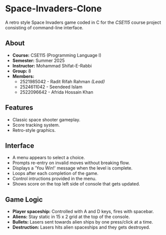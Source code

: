 # Space-Invaders-Clone

A retro style Space Invaders game coded in C for the *CSE115* course project consisting of command-line interface.

## About

- **Course:** CSE115 (Programming Language I)
- **Semester:** Summer 2025
- **Instructor:** Mohammad Shifat-E-Rabbi
- **Group:** 8
- **Members:**
  - 2521985042 - Radit Rifah Rahman *(Lead)*
  - 2524611042 - Seendeed Islam
  - 2522096642 - Afrida Hossain Khan
  
 
## Features

  - Classic space shooter gameplay.
  - Score tracking system.
  - Retro-style graphics.

## Interface 
  - A menu appears to select a choice.
  - Prompts re-entry on invalid moves without breaking flow.
  - Displays a 'You Win!' message when the level is complete.
  - Loops after each completion of the game.
  - Control intructions provided in the menu. 
  - Shows score on the top left side of console that gets updated. 


## Game Logic
   
 - **Player spaceship:** Controlled with A and D keys, fires with spacebar.
 - **Aliens:** Stay static in 15 x 2 grid at the top of the console.
 - **Bullets:** Lasers sent towards alien ships by one press/click at a time.
 - **Destruction:** Lasers hits alien spaceships and they gets destroyed.  
